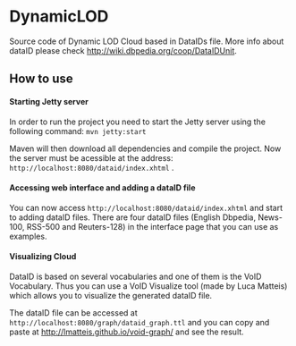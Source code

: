 DynamicLOD
==========

Source code of Dynamic LOD Cloud based in DataIDs file. More info about dataID please check http://wiki.dbpedia.org/coop/DataIDUnit.

## How to use

#### Starting Jetty server

In order to run the project you need to start the Jetty server using the following command:
`mvn jetty:start`

Maven will then download all dependencies and compile the project. Now the server must be acessible at the address:
`http://localhost:8080/dataid/index.xhtml` .

#### Accessing web interface and adding a dataID file
You can now access `http://localhost:8080/dataid/index.xhtml` and start to adding dataID files. There are four dataID files (English Dbpedia, News-100, RSS-500 and Reuters-128) in the interface page that you can use as examples.

#### Visualizing Cloud
DataID is based on several vocabularies and one of them is the VoID Vocabulary. Thus you can use a VoID Visualize tool (made by Luca Matteis) which  allows you to visualize the generated dataID file.

The dataID file can be accessed at `http://localhost:8080/graph/dataid_graph.ttl` and you can copy and paste at http://lmatteis.github.io/void-graph/ and see the result.
